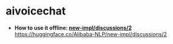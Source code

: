 # aivoicechat

- **How to use it offline: [new-impl/discussions/2](https://huggingface.co/Alibaba-NLP/new-impl/discussions/2#662b08d04d8c3d0a09c88fa3)**
https://huggingface.co/Alibaba-NLP/new-impl/discussions/2
